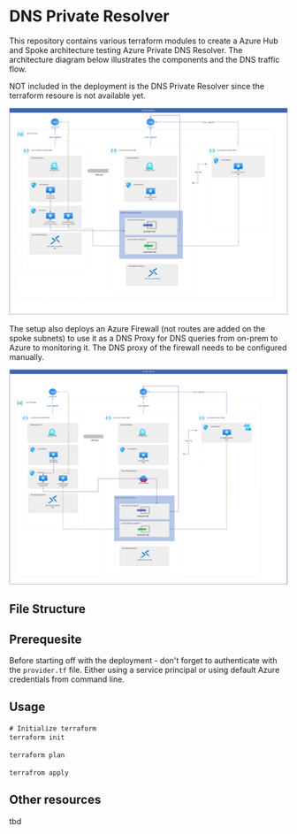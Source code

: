 # DNS Private Resolver

This repository contains various terraform modules to create a Azure Hub and Spoke architecture testing Azure Private DNS Resolver. The architecture diagram below illustrates the components and the DNS traffic flow.

NOT included in the deployment is the DNS Private Resolver since the terraform resoure is not available yet.

![Architecture](./img/architecture.png)


The setup also deploys an Azure Firewall (not routes are added on the spoke subnets) to use it as a DNS Proxy for DNS queries from on-prem to Azure to monitoring it. The DNS proxy of the firewall needs to be configured manually. 

![alt text](./img/architecture_fw.png)

## File Structure


## Prerequesite

Before starting off with the deployment - don't forget to authenticate with the `provider.tf` file. Either using a service principal or using default Azure credentials from command line.

## Usage

```
# Initialize terraform
terraform init

terraform plan

terrafrom apply
```

## Other resources

tbd
